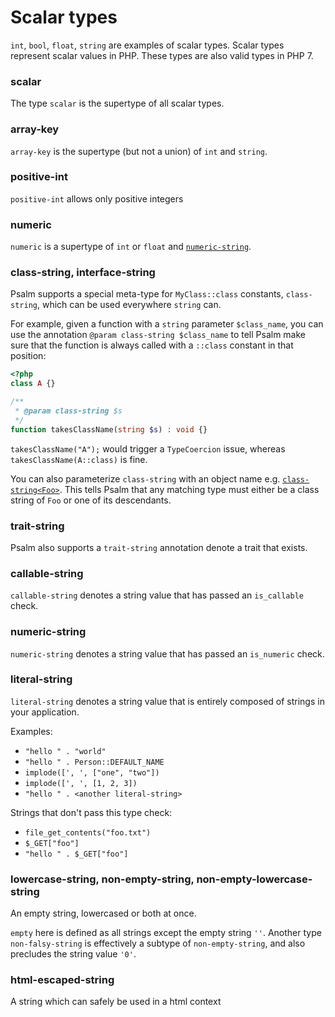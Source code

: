 # Scalar types

`int`, `bool`, `float`, `string` are examples of scalar types. Scalar types represent scalar values in PHP. These types are also valid types in PHP 7.

### scalar

The type `scalar` is the supertype of all scalar types.

### array-key

`array-key` is the supertype (but not a union) of `int` and `string`.

### positive-int

`positive-int` allows only positive integers

### numeric

`numeric` is a supertype of `int` or `float` and [`numeric-string`](#numeric-string).

### class-string, interface-string

Psalm supports a special meta-type for `MyClass::class` constants, `class-string`, which can be used everywhere `string` can.

For example, given a function with a `string` parameter `$class_name`, you can use the annotation `@param class-string $class_name` to tell Psalm make sure that the function is always called with a `::class` constant in that position:

```php
<?php
class A {}

/**
 * @param class-string $s
 */
function takesClassName(string $s) : void {}
```

`takesClassName("A");` would trigger a `TypeCoercion` issue, whereas `takesClassName(A::class)` is fine.

You can also parameterize `class-string` with an object name e.g. [`class-string<Foo>`](value_types.md#regular-class-constants). This tells Psalm that any matching type must either be a class string of `Foo` or one of its descendants.

### trait-string

Psalm also supports a `trait-string` annotation denote a trait that exists.

### callable-string

`callable-string` denotes a string value that has passed an `is_callable` check.

### numeric-string

`numeric-string` denotes a string value that has passed an `is_numeric` check.

### literal-string

`literal-string` denotes a string value that is entirely composed of strings in your application.

Examples:

- `"hello " . "world"`
- `"hello " . Person::DEFAULT_NAME`
- `implode([', ', ["one", "two"])`
- `implode([', ', [1, 2, 3])`
- `"hello " . <another literal-string>`

Strings that don't pass this type check:

- `file_get_contents("foo.txt")`
- `$_GET["foo"]`
- `"hello " . $_GET["foo"]`

### lowercase-string, non-empty-string, non-empty-lowercase-string

An empty string, lowercased or both at once.

`empty` here is defined as all strings except the empty string `''`. Another type `non-falsy-string` is effectively a subtype of `non-empty-string`, and also precludes the string value `'0'`.

### html-escaped-string

A string which can safely be used in a html context
